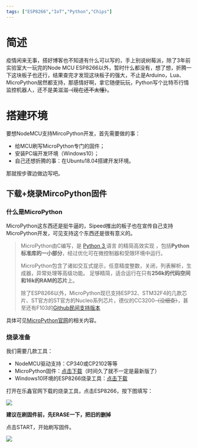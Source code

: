```yaml
---
tags: ["ESP8266","IoT","Python","Chips"]
---
```


# 简述

疫情闲来无事，搭好博客也不知道有什么可以写的，手上别说树莓派，除了3年前实验室大一玩完的Node MCU ESP8266以外，暂时什么都没有，想了想，折腾一下这块板子也还行，结果查完才发现这块板子的强大，不止是Arduino，Lua、MicroPython居然都支持，那感情好啊，拿它随便玩玩，Python写个比特币行情监控机器人，还不是美滋滋~~（现在还不太懂）~~。

# 搭建环境

要想NodeMCU支持MircoPython开发，首先需要做的事：

- 给MCU刷写MicroPython专门的固件；
- 安装PC端开发环境（Windows10）；
- 自己还想折腾的事：在Ubuntu18.04搭建开发环境。

那就按步骤边做边写吧。

## 下载+烧录MircoPython固件

### 什么是MicroPython

MicroPython这东西还是挺牛逼的，Sipeed推出的板子也在宣传自己支持MicroPython开发，可见支持这个东西还是很有意义的。

>MicroPython由C编写，是 [Python 3 ](http://www.python.org/)语言 的精简高效实现 ，包括**Python标准库的一小部分**，经过优化可在微控制器和受限环境中运行。
>
>MicroPython包含了诸如交互式提示，任意精度整数，关闭，列表解析，生成器，异常处理等高级功能。 足够精简，适合运行在只有**256k的代码空间和16k的RAM的芯片**上。
>
>除了ESP8266以外，MicroPython现已支持ESP32、STM32F4的几款芯片、ST官方的ST官方的Nucleo系列芯片，德仪的CC3200~~（没细查）~~，甚至还有F103的[Github民间支持版本](https://github.com/mcauser/micropython/tree/stm32f103)

具体可见[MicroPython官网](http://www.micropython.org/)的相关内容。

### 烧录准备

我们需要几款工具：

- NodeMCU驱动支持：CP340或CP2102等等
- MicroPython固件：[点击下载](http://www.micropython.org/resources/firmware/esp8266-20191220-v1.12.bin)（时间久了就不一定是最新版了）
- Windows10环境的ESP8266烧录工具：[点击下载](https://www.espressif.com/zh-hans/support/download/other-tools)

打开在乐鑫官网下载的烧录工具，点击ESP8266，按下图填写：

![](https://cdn.jsdelivr.net/gh/UlyssesXC/imgulss/PIC20200220001608.png)

**建议在刷固件前，先ERASE一下，把旧的删掉**

点击START，开始刷写固件。

![](https://cdn.jsdelivr.net/gh/UlyssesXC/imgulss/PIC20200220002907.png)



